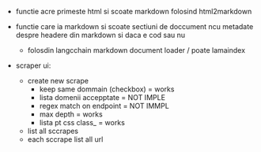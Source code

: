 - functie acre primeste html si scoate markdown folosind html2markdown
- functie care ia markdown si scoate sectiuni de doccument ncu metadate despre headere din markdown si daca e cod sau nu
    - folosdin langcchain markdown document loader / poate lamaindex
    
- scraper ui:
  - create new scrape
    - keep same dommain (checkbox) = works
    - lista domenii accepptate = NOT IMPLE
    - regex match on endpoint = NOT IMMPL
    - max depth = works
    - lista pt css class_ = works 
  - list all sccrapes
  - each sccrape list all url
